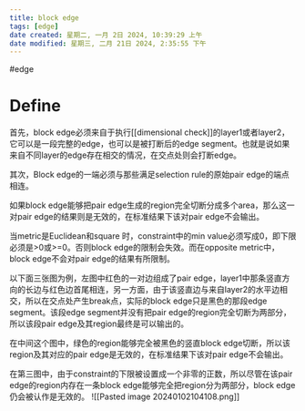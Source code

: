 ```yaml
---
title: block edge
tags: [edge]
date created: 星期二, 一月 2日 2024, 10:39:29 上午
date modified: 星期三, 二月 21日 2024, 2:35:55 下午
---
```


#edge
# Define
首先，block edge必须来自于执行[[dimensional check]]的layer1或者layer2，它可以是一段完整的edge，也可以是被打断后的edge segment。也就是说如果来自不同layer的edge存在相交的情况，在交点处则会打断edge。

其次，Block edge的一端必须与那些满足selection rule的原始pair edge的端点相连。

如果block edge能够把pair edge生成的region完全切断分成多个area，那么这一对pair edge的结果则是无效的，在标准结果下该对pair edge不会输出。

当metric是Euclidean和square 时，constraint中的min value必须写成0，即下限必须是>0或>=0。否则block edge的限制会失效。而在opposite metric中，block edge不会对pair edge的结果有所限制。

以下面三张图为例，左图中红色的一对边组成了pair edge，layer1中那条竖直方向的长边与红色边首尾相连，另一方面，由于该竖直边与来自layer2的水平边相交，所以在交点处产生break点，实际的block edge只是黑色的那段edge segment。该段edge segment并没有把pair edge的region完全切断为两部分，所以该段pair edge及其region最终是可以输出的。

在中间这个图中，绿色的region能够完全被黑色的竖直block edge切断，所以该region及其对应的pair edge是无效的，在标准结果下该对pair edge不会输出。

在第三图中，由于constraint的下限被设置成一个非零的正数，所以尽管在该pair edge的region内存在一条block edge能够完全把region分为两部分，block edge仍会被认作是无效的。
![[Pasted image 20240102104108.png]]

